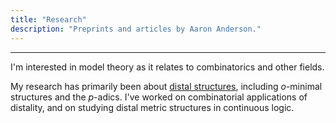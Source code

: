 ```yaml
---
title: "Research"
description: "Preprints and articles by Aaron Anderson."
---
```


---

I'm interested in model theory as it relates to combinatorics and other fields.

My research has primarily been about [distal structures]("http://forkinganddividing.com/#_00_16"), including $o$-minimal structures and the $p$-adics.
I've worked on combinatorial applications of distality, and on studying distal metric structures in continuous logic.
